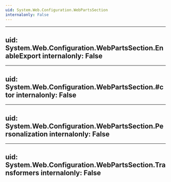 ```yaml
---
uid: System.Web.Configuration.WebPartsSection
internalonly: False
---
```


---
uid: System.Web.Configuration.WebPartsSection.EnableExport
internalonly: False
---

---
uid: System.Web.Configuration.WebPartsSection.#ctor
internalonly: False
---

---
uid: System.Web.Configuration.WebPartsSection.Personalization
internalonly: False
---

---
uid: System.Web.Configuration.WebPartsSection.Transformers
internalonly: False
---
